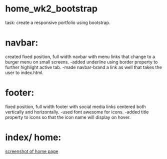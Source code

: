 # home_wk2_bootstrap
 task: create a responsive portfolio using bootstrap.

 # navbar:
 created fixed position, full width navbar with menu links that change to a burger menu on small screens.
 -added underline using border property to further highlight active tab.
 -made navbar-brand a link as well that takes the user to index.html.

 # footer:
 fixed position, full width footer with social media links centered both vertically and horizontally.
 -used font awesome for icons.
 -added title property to icons so that the icon name will display on hover.

 # index/ home:
 [screenshot of home page](/screenshots/desktop-index-top.jpg)
